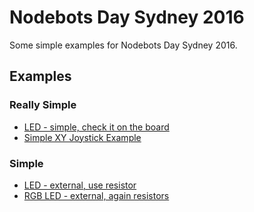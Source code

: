 # Nodebots Day Sydney 2016

Some simple examples for Nodebots Day Sydney 2016.

## Examples

### Really Simple

- [LED - simple, check it on the board](led.js)
- [Simple XY Joystick Example](joystick.js)

### Simple

- [LED - external, use resistor](led.js)
- [RGB LED - external, again resistors](led-rgb.js)

